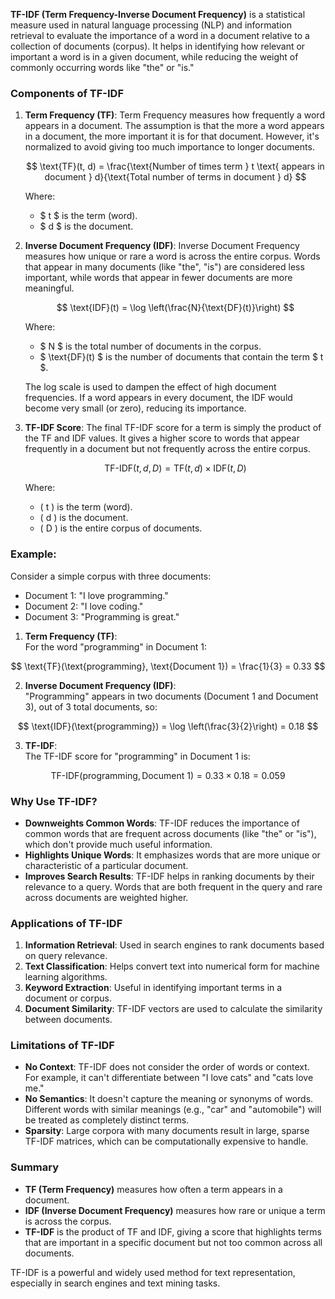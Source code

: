 **TF-IDF (Term Frequency-Inverse Document Frequency)** is a statistical measure used in natural language processing (NLP) and information retrieval to evaluate the importance of a word in a document relative to a collection of documents (corpus). It helps in identifying how relevant or important a word is in a given document, while reducing the weight of commonly occurring words like "the" or "is."

### Components of TF-IDF

1. **Term Frequency (TF)**:
   Term Frequency measures how frequently a word appears in a document. The assumption is that the more a word appears in a document, the more important it is for that document. However, it's normalized to avoid giving too much importance to longer documents.

   $$
   \text{TF}(t, d) = \frac{\text{Number of times term } t \text{ appears in document } d}{\text{Total number of terms in document } d}
   $$

   Where:
   - $ t $ is the term (word).
   - $ d $ is the document.

2. **Inverse Document Frequency (IDF)**:
   Inverse Document Frequency measures how unique or rare a word is across the entire corpus. Words that appear in many documents (like "the", "is") are considered less important, while words that appear in fewer documents are more meaningful.

   $$
   \text{IDF}(t) = \log \left(\frac{N}{\text{DF}(t)}\right)
   $$

   Where:
   - $ N $ is the total number of documents in the corpus.
   - $ \text{DF}(t) $ is the number of documents that contain the term $ t $.

   The log scale is used to dampen the effect of high document frequencies. If a word appears in every document, the IDF would become very small (or zero), reducing its importance.

3. **TF-IDF Score**:
   The final TF-IDF score for a term is simply the product of the TF and IDF values. It gives a higher score to words that appear frequently in a document but not frequently across the entire corpus.

   $$
   \text{TF-IDF}(t, d, D) = \text{TF}(t, d) \times \text{IDF}(t, D)
   $$

   Where:
   - \( t \) is the term (word).
   - \( d \) is the document.
   - \( D \) is the entire corpus of documents.

### Example:

Consider a simple corpus with three documents:

- Document 1: "I love programming."
- Document 2: "I love coding."
- Document 3: "Programming is great."

1. **Term Frequency (TF)**:  
For the word "programming" in Document 1:

$$
\text{TF}(\text{programming}, \text{Document 1}) = \frac{1}{3} = 0.33
$$

2. **Inverse Document Frequency (IDF)**:  
"Programming" appears in two documents (Document 1 and Document 3), out of 3 total documents, so:

$$
\text{IDF}(\text{programming}) = \log \left(\frac{3}{2}\right) = 0.18
$$

3. **TF-IDF**:  
The TF-IDF score for "programming" in Document 1 is:

$$
\text{TF-IDF}(\text{programming}, \text{Document 1}) = 0.33 \times 0.18 = 0.059
$$

### Why Use TF-IDF?

- **Downweights Common Words**: TF-IDF reduces the importance of common words that are frequent across documents (like "the" or "is"), which don't provide much useful information.
- **Highlights Unique Words**: It emphasizes words that are more unique or characteristic of a particular document.
- **Improves Search Results**: TF-IDF helps in ranking documents by their relevance to a query. Words that are both frequent in the query and rare across documents are weighted higher.

### Applications of TF-IDF

1. **Information Retrieval**: Used in search engines to rank documents based on query relevance.
2. **Text Classification**: Helps convert text into numerical form for machine learning algorithms.
3. **Keyword Extraction**: Useful in identifying important terms in a document or corpus.
4. **Document Similarity**: TF-IDF vectors are used to calculate the similarity between documents.

### Limitations of TF-IDF

- **No Context**: TF-IDF does not consider the order of words or context. For example, it can't differentiate between "I love cats" and "cats love me."
- **No Semantics**: It doesn't capture the meaning or synonyms of words. Different words with similar meanings (e.g., "car" and "automobile") will be treated as completely distinct terms.
- **Sparsity**: Large corpora with many documents result in large, sparse TF-IDF matrices, which can be computationally expensive to handle.

### Summary

- **TF (Term Frequency)** measures how often a term appears in a document.
- **IDF (Inverse Document Frequency)** measures how rare or unique a term is across the corpus.
- **TF-IDF** is the product of TF and IDF, giving a score that highlights terms that are important in a specific document but not too common across all documents.

TF-IDF is a powerful and widely used method for text representation, especially in search engines and text mining tasks.